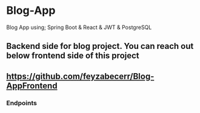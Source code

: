 # Blog-App
Blog App using; Spring Boot &amp; React &amp; JWT &amp; PostgreSQL 

## Backend side for blog project. You can reach out below frontend side of this project
## https://github.com/feyzabecerr/Blog-AppFrontend

### Endpoints 
